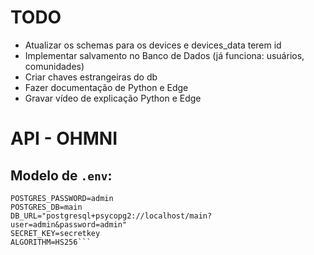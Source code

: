 # TODO
- Atualizar os schemas para os devices e devices_data terem id
- Implementar salvamento no Banco de Dados (já funciona: usuários, comunidades)
- Criar chaves estrangeiras do db
- Fazer documentação de Python e Edge
- Gravar vídeo de explicação Python e Edge

# API - OHMNI

## Modelo de ```.env```:

```POSTGRES_USER=admin
POSTGRES_PASSWORD=admin
POSTGRES_DB=main
DB_URL="postgresql+psycopg2://localhost/main?user=admin&password=admin"
SECRET_KEY=secretkey
ALGORITHM=HS256```